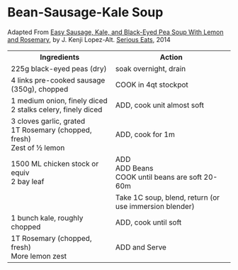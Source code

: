 # Bean-Sausage-Kale Soup

Adapted From [Easy Sausage, Kale, and Black-Eyed Pea Soup With Lemon and Rosemary](http://www.seriouseats.com/recipes/2014/01/easy-sausage-kale-and-black-eyed-pea-soup-wit.html), by J. Kenji Lopez-Alt. [Serious Eats](http://www.seriouseats.com), 2014

<table>
<tbody>
<tr><th>Ingredients</th><th>Action</th></tr>
<tr><td>
225g black-eyed peas (dry)
</td><td>
soak overnight, drain
</td></tr>
<tr><td>
4 links pre-cooked sausage (350g), chopped
</td><td>
COOK in 4qt stockpot
</td></tr>
<tr><td>
1 medium onion, finely diced <br>
2 stalks celery, finely diced
</td><td>
ADD, cook unit almost soft
</td></tr>
<tr><td>
3 cloves garlic, grated<br>
1T Rosemary (chopped, fresh)<br>
Zest of &frac12; lemon
</td><td>
ADD, cook for 1m 
</td></tr>
<tr><td>
1500 ML chicken stock or equiv <br>
2 bay leaf
</td><td>
ADD<br>
ADD Beans<br>
COOK until beans are soft 20-60m
</td></tr>
<tr><td>
&nbsp;
</td><td>
Take 1C soup, blend, return (or use immersion blender)
</td></tr>
<tr><td>
1 bunch kale, roughly chopped
</td><td>
ADD, cook until soft
</td></tr>
<tr><td>
1T Rosemary (chopped, fresh)<br>
More lemon zest
</td><td>
ADD and Serve
</td></tr>
</tbody>
</table>
